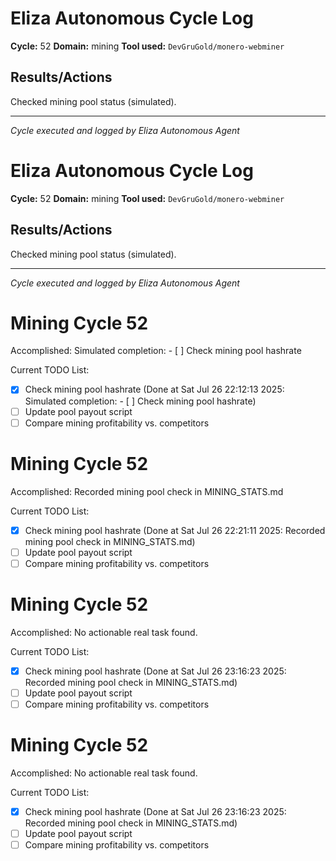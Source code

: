 # Eliza Autonomous Cycle Log

**Cycle:** 52
**Domain:** mining
**Tool used:** `DevGruGold/monero-webminer`

## Results/Actions
Checked mining pool status (simulated).

---
*Cycle executed and logged by Eliza Autonomous Agent*

# Eliza Autonomous Cycle Log

**Cycle:** 52
**Domain:** mining
**Tool used:** `DevGruGold/monero-webminer`

## Results/Actions
Checked mining pool status (simulated).

---
*Cycle executed and logged by Eliza Autonomous Agent*

# Mining Cycle 52

Accomplished: Simulated completion: - [ ] Check mining pool hashrate

Current TODO List:

- [x] Check mining pool hashrate  (Done at Sat Jul 26 22:12:13 2025: Simulated completion: - [ ] Check mining pool hashrate)
- [ ] Update pool payout script
- [ ] Compare mining profitability vs. competitors

# Mining Cycle 52

Accomplished: Recorded mining pool check in MINING_STATS.md

Current TODO List:

- [x] Check mining pool hashrate  (Done at Sat Jul 26 22:21:11 2025: Recorded mining pool check in MINING_STATS.md)
- [ ] Update pool payout script
- [ ] Compare mining profitability vs. competitors

# Mining Cycle 52

Accomplished: No actionable real task found.

Current TODO List:

- [x] Check mining pool hashrate  (Done at Sat Jul 26 23:16:23 2025: Recorded mining pool check in MINING_STATS.md)
- [ ] Update pool payout script
- [ ] Compare mining profitability vs. competitors

# Mining Cycle 52

Accomplished: No actionable real task found.

Current TODO List:

- [x] Check mining pool hashrate  (Done at Sat Jul 26 23:16:23 2025: Recorded mining pool check in MINING_STATS.md)
- [ ] Update pool payout script
- [ ] Compare mining profitability vs. competitors